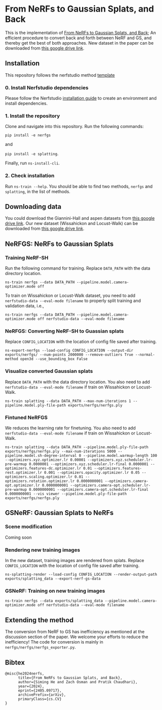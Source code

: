 # From NeRFs to Gaussian Splats, and Back
This is the implementation of [From NeRFs to Gaussian Splats, and Back](https://arxiv.org/abs/2405.09717); An efficient procedure to convert back and forth between NeRF and GS, and thereby get the best of both approaches. New dataset in the paper can be downloaded from [this google drive link](https://drive.google.com/drive/folders/1xvbONL4EVgHxaHMsV101455l_jNgyaUM?usp=sharing).

## Installation
This repository follows the nerfstudio method [template](https://github.com/nerfstudio-project/nerfstudio-method-template/tree/main)

### 0. Install Nerfstudio dependencies
Please follow the Nerfstudio [installation guide](https://docs.nerf.studio/quickstart/installation.html)  to create an environment and install dependencies.

### 1. Install the repository
Clone and navigate into this repository. Run the following commands:

`pip install -e nerfgs`

and

`pip install -e splatting`.

Finally, run `ns-install-cli`.

### 2. Check installation
Run `ns-train --help`. You should be able to find two methods, `nerfgs` and `splatting`, in the list of methods.

## Downloading data
You could download the Giannini-Hall and aspen datasets from [this google drive link](https://drive.google.com/drive/folders/19TV6kdVGcmg3cGZ1bNIUnBBMD-iQjRbG). Our new dataset (Wissahickon and Locust-Walk) can be downloaded from [this google drive link](https://drive.google.com/drive/folders/1xvbONL4EVgHxaHMsV101455l_jNgyaUM?usp=sharing).

## NeRFGS: NeRFs to Gaussian Splats
### Training NeRF-SH
Run the following command for training. Replace `DATA_PATH` with the data directory location.

`ns-train nerfgs --data DATA_PATH --pipeline.model.camera-optimizer.mode off `

To train on Wissahickon or Locust-Walk dataset, you need to add `nerfstudio-data --eval-mode filename` to properly split training and validation data, i.e.,

`ns-train nerfgs --data DATA_PATH --pipeline.model.camera-optimizer.mode off nerfstudio-data --eval-mode filename`


### NeRFGS: Converting NeRF-SH to Guassian splats
Replace `CONFIG_LOCATION` with the location of config file saved after training.

`ns-export-nerfgs --load-config CONFIG_LOCATION --output-dir exports/nerfgs/ --num-points 2000000 --remove-outliers True --normal-method open3d --use_bounding_box False`

### Visualize converted Gaussian splats
Replace `DATA_PATH` with the data directory location. You also need to add `nerfstudio-data --eval-mode filename` if train on Wissahickon or Locust-Walk.

`ns-train splatting --data DATA_PATH --max-num-iterations 1 --pipeline.model.ply-file-path exports/nerfgs/nerfgs.ply`

### Fintuned NeRFGS 
We reduces the learning rate for finetuning. You also need to add `nerfstudio-data --eval-mode filename` if train on Wissahickon or Locust-Walk.

`ns-train splatting --data DATA_PATH --pipeline.model.ply-file-path exports/nerfgs/nerfgs.ply --max-num-iterations 5000 --pipeline.model.sh-degree-interval 0 --pipeline.model.warmup-length 100 --optimizers.xyz.optimizer.lr 0.00001 --optimizers.xyz.scheduler.lr-pre-warmup 0.0000001 --optimizers.xyz.scheduler.lr-final 0.0000001 --optimizers.features-dc.optimizer.lr 0.01 --optimizers.features-rest.optimizer.lr 0.001 --optimizers.opacity.optimizer.lr 0.05 --optimizers.scaling.optimizer.lr 0.01 --optimizers.rotation.optimizer.lr 0.0000000001 --optimizers.camera-opt.optimizer.lr 0.0000000001 --optimizers.camera-opt.scheduler.lr-pre-warmup 0.0000000001 --optimizers.camera-opt.scheduler.lr-final 0.0000000001 --vis viewer --pipeline.model.ply-file-path exports/nerfgs/nerfgs.ply`

## GSNeRF: Gaussian Splats to NeRFs

### Scene modification
Coming soon

### Rendering new training images
In the new dataset, training images are rendered from splats. Replace `CONFIG_LOCATION` with the location of config file saved after training.

`ns-splatting-render --load-config CONFIG_LOCATION --render-output-path exports/splatting_data --export-nerf-gs-data`

### GSNeRF: Training on new training images
`ns-train nerfgs --data exports/splatting_data --pipeline.model.camera-optimizer.mode off nerfstudio-data --eval-mode filename`

## Extending the method
The conversion from NeRF to GS has inefficiency as mentioned at the discussion section of the paper. We welcome your efforts to reduce the inefficiency! The code for conversion is mainly in `nerfgs/nerfgs/nerfgs_exporter.py`.

## Bibtex
```
@misc{he2024nerfs,
      title={From NeRFs to Gaussian Splats, and Back}, 
      author={Siming He and Zach Osman and Pratik Chaudhari},
      year={2024},
      eprint={2405.09717},
      archivePrefix={arXiv},
      primaryClass={cs.CV}
}
```
